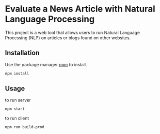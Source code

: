 # Evaluate a News Article with Natural Language Processing

This project is a web tool that allows users to run Natural Language Processing (NLP) on articles or blogs found on other websites.

## Installation

Use the package manager [npm](https://www.npmjs.com/) to install.

```bash
npm install
```

## Usage

to run server

```bash
npm start
```

to run client

```bash
npm run build-prod
```
